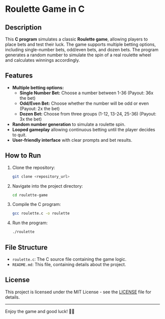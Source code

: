 # Roulette Game in C

## Description

This **C program** simulates a classic **Roulette game**, allowing players to place bets and test their luck. The game supports multiple betting options, including single-number bets, odd/even bets, and dozen bets. The program generates a random number to simulate the spin of a real roulette wheel and calculates winnings accordingly.

## Features
- **Multiple betting options:**
  - **Single Number Bet:** Choose a number between 1-36 (Payout: 36x the bet)
  - **Odd/Even Bet:** Choose whether the number will be odd or even (Payout: 2x the bet)
  - **Dozen Bet:** Choose from three groups (1-12, 13-24, 25-36) (Payout: 3x the bet)
- **Random number generation** to simulate a roulette spin.
- **Looped gameplay** allowing continuous betting until the player decides to quit.
- **User-friendly interface** with clear prompts and bet results.

## How to Run

1. Clone the repository:
    ```bash
    git clone <repository_url>
    ```

2. Navigate into the project directory:
    ```bash
    cd roulette-game
    ```

3. Compile the C program:
    ```bash
    gcc roulette.c -o roulette
    ```

4. Run the program:
    ```bash
    ./roulette
    ```

## File Structure

- `roulette.c`: The C source file containing the game logic.
- `README.md`: This file, containing details about the project.

## License

This project is licensed under the MIT License - see the [LICENSE](LICENSE) file for details.

---

Enjoy the game and good luck! 🎰🎲

